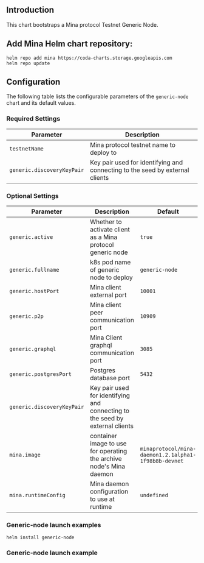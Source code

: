 ## Introduction

This chart bootstraps a Mina protocol Testnet Generic Node.

## Add Mina Helm chart repository:

 ```console
 helm repo add mina https://coda-charts.storage.googleapis.com
 helm repo update
 ```

## Configuration

The following table lists the configurable parameters of the `generic-node` chart and its default values.

### Required Settings

Parameter | Description
--- | ---
`testnetName` | Mina protocol testnet name to deploy to
`generic.discoveryKeyPair` | Key pair used for identifying and connecting to the seed by external clients 

### Optional Settings

Parameter | Description | Default
--- | --- | ---
`generic.active` | Whether to activate client as a Mina protocol generic node | `true`
`generic.fullname` | k8s pod name of generic node to deploy | `generic-node`
`generic.hostPort` | Mina client external port | `10001`
`generic.p2p` | Mina client peer communication port | `10909`
`generic.graphql` | Mina Client graphql communication port | `3085`
`generic.postgresPort` | Postgres database port | `5432`
`generic.discoveryKeyPair` | Key pair used for identifying and connecting to the seed by external clients 
`mina.image` | container image to use for operating the archive node's Mina daemon | `minaprotocol/mina-daemon1.2.1alpha1-1f98b8b-devnet`
`mina.runtimeConfig` | Mina daemon configuration to use at runtime | `undefined`

### Generic-node launch examples

```console
helm install generic-node
```

### Generic-node launch example